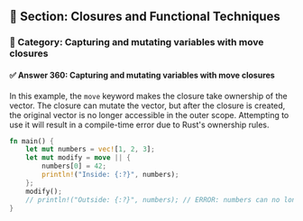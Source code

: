 ## 📘 Section: Closures and Functional Techniques  
### 🔹 Category: Capturing and mutating variables with move closures  
#### ✅ Answer 360: Capturing and mutating variables with move closures

In this example, the `move` keyword makes the closure take ownership of the vector. The closure can mutate the vector, but after the closure is created, the original vector is no longer accessible in the outer scope. Attempting to use it will result in a compile-time error due to Rust's ownership rules.

```rust
fn main() {
    let mut numbers = vec![1, 2, 3];
    let mut modify = move || {
        numbers[0] = 42;
        println!("Inside: {:?}", numbers);
    };
    modify();
    // println!("Outside: {:?}", numbers); // ERROR: numbers can no longer be used
}
```
